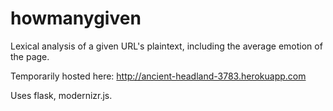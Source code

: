 howmanygiven
============

Lexical analysis of a given URL's plaintext, including the average emotion of the page.

Temporarily hosted here:
http://ancient-headland-3783.herokuapp.com

Uses flask, modernizr.js.
